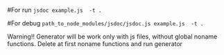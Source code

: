 #For run
`jsdoc example.js  -t .`

#For debug
`path_to_node_modules/jsdoc/jsdoc.js example.js  -t .`

Warning!! Generator will be work only with js files, without global noname functions. Delete at first noname functions and run generator
